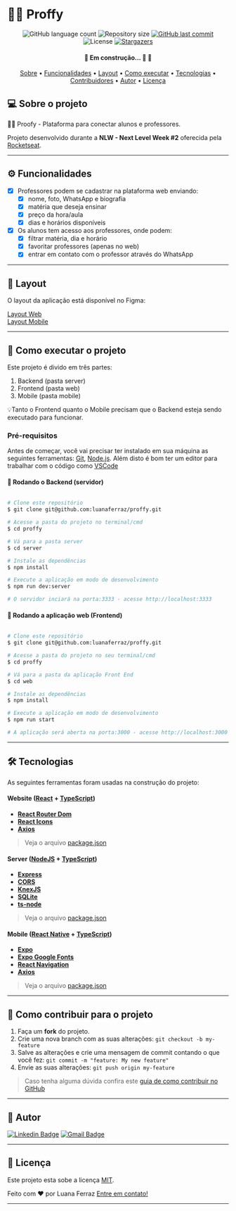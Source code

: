 # 👩‍🏫 Proffy

<p align="center">
  <img alt="GitHub language count" src="https://img.shields.io/github/languages/count/tgmarinho/luanaferraz/proffy?color=%2304D361">

  <img alt="Repository size" src="https://img.shields.io/github/repo-size/luanaferraz/proffy">

  <a href="https://github.com/tgmarinho/luanaferraz/proffy/master">
    <img alt="GitHub last commit" src="https://img.shields.io/github/last-commit/luanaferraz/proffy">
  </a>
    
   <img alt="License" src="https://img.shields.io/badge/license-MIT-brightgreen">
   <a href="https://github.com/luanaferraz/proffy/stargazers">
    <img alt="Stargazers" src="https://img.shields.io/github/stars/luanaferraz/proffy?style=social">
  </a>

</p>

<h4 align="center"> 
	🚧 Em construção... 🚀 🚧
</h4>

<p align="center">
 <a href="#-sobre-o-projeto">Sobre</a> •
 <a href="#-funcionalidades">Funcionalidades</a> •
 <a href="#-layout">Layout</a> • 
 <a href="#-como-executar-o-projeto">Como executar</a> • 
 <a href="#-tecnologias">Tecnologias</a> • 
 <a href="#-contribuidores">Contribuidores</a> • 
 <a href="#-autor">Autor</a> • 
 <a href="#user-content--licença">Licença</a>
</p>


## 💻 Sobre o projeto

👩‍🏫 Proofy - Plataforma para conectar alunos e professores.


Projeto desenvolvido durante a **NLW - Next Level Week #2** oferecida pela [Rocketseat](https://rocketseat.com.br/).

---

## ⚙️ Funcionalidades

- [x] Professores podem se cadastrar na plataforma web enviando:
  - [x] nome, foto, WhatsApp e biografia
  - [x] matéria que deseja ensinar
  - [x] preço da hora/aula
  - [x] dias e horários disponíveis 

- [x] Os alunos tem acesso aos professores, onde podem:
  - [x] filtrar matéria, dia e horário 
  - [x] favoritar professores (apenas no web) 
  - [x] entrar em contato com o professor através do WhatsApp

---

## 🎨 Layout

O layout da aplicação está disponível no Figma:

<a href="https://www.figma.com/file/GHGS126t7WYjnPZdRKChJF/Proffy-Web">
  Layout Web
</a>
<br>
<a href="https://www.figma.com/file/e33KvgUpFdunXxJjHnK7CG/Proffy-Mobile">
  Layout Mobile
</a>

---

## 🚀 Como executar o projeto

Este projeto é divido em três partes:
1. Backend (pasta server) 
2. Frontend (pasta web)
3. Mobile (pasta mobile)

💡Tanto o Frontend quanto o Mobile precisam que o Backend esteja sendo executado para funcionar.

### Pré-requisitos

Antes de começar, você vai precisar ter instalado em sua máquina as seguintes ferramentas:
[Git](https://git-scm.com), [Node.js](https://nodejs.org/en/). 
Além disto é bom ter um editor para trabalhar com o código como [VSCode](https://code.visualstudio.com/)

#### 🎲 Rodando o Backend (servidor)

```bash

# Clone este repositório
$ git clone git@github.com:luanaferraz/proffy.git

# Acesse a pasta do projeto no terminal/cmd
$ cd proffy

# Vá para a pasta server
$ cd server

# Instale as dependências
$ npm install

# Execute a aplicação em modo de desenvolvimento
$ npm run dev:server

# O servidor inciará na porta:3333 - acesse http://localhost:3333 

```

#### 🧭 Rodando a aplicação web (Frontend)

```bash

# Clone este repositório
$ git clone git@github.com:luanaferraz/proffy.git

# Acesse a pasta do projeto no seu terminal/cmd
$ cd proffy

# Vá para a pasta da aplicação Front End
$ cd web

# Instale as dependências
$ npm install

# Execute a aplicação em modo de desenvolvimento
$ npm run start

# A aplicação será aberta na porta:3000 - acesse http://localhost:3000

```

---

## 🛠 Tecnologias

As seguintes ferramentas foram usadas na construção do projeto:

#### **Website**  ([React](https://reactjs.org/)  +  [TypeScript](https://www.typescriptlang.org/))

-   **[React Router Dom](https://github.com/ReactTraining/react-router/tree/master/packages/react-router-dom)**
-   **[React Icons](https://react-icons.github.io/react-icons/)**
-   **[Axios](https://github.com/axios/axios)**

> Veja o arquivo  [package.json](https://github.com/luanaferraz/proffy/blob/master/web/package.json)

#### **Server**  ([NodeJS](https://nodejs.org/en/)  +  [TypeScript](https://www.typescriptlang.org/))

-   **[Express](https://expressjs.com/)**
-   **[CORS](https://expressjs.com/en/resources/middleware/cors.html)**
-   **[KnexJS](http://knexjs.org/)**
-   **[SQLite](https://github.com/mapbox/node-sqlite3)**
-   **[ts-node](https://github.com/TypeStrong/ts-node)**

> Veja o arquivo  [package.json](https://github.com/luanaferraz/proffy/blob/master/server/package.json)

#### **Mobile**  ([React Native](http://www.reactnative.com/)  +  [TypeScript](https://www.typescriptlang.org/))

-   **[Expo](https://expo.io/)**
-   **[Expo Google Fonts](https://github.com/expo/google-fonts)**
-   **[React Navigation](https://reactnavigation.org/)**
-   **[Axios](https://github.com/axios/axios)**

> Veja o arquivo  [package.json](https://github.com/luanaferraz/proffy/blob/master/mobile/package.json)

---

## 💪 Como contribuir para o projeto

1. Faça um **fork** do projeto.
2. Crie uma nova branch com as suas alterações: `git checkout -b my-feature`
3. Salve as alterações e crie uma mensagem de commit contando o que você fez: `git commit -m "feature: My new feature"`
4. Envie as suas alterações: `git push origin my-feature`
> Caso tenha alguma dúvida confira este [guia de como contribuir no GitHub](./CONTRIBUTING.md)

---

## 🦸 Autor
[![Linkedin Badge](https://img.shields.io/badge/-Luana-Ferraz-blue?style=flat-square&logo=Linkedin&logoColor=white&link=https://www.linkedin.com/in/luana-ferraz-b384b713b/)](https://www.linkedin.com/in/luana-ferraz-b384b713b/) 
[![Gmail Badge](https://img.shields.io/badge/-luanarufino94@gmail.com-c14438?style=flat-square&logo=Gmail&logoColor=white&link=mailto:luanarufino94@gmail.com)](mailto:luanarufino94@gmail.com)

---

## 📝 Licença

Este projeto esta sobe a licença [MIT](./LICENSE).

Feito com ❤️ por Luana Ferraz [Entre em contato!](https://www.linkedin.com/in/luana-ferraz-b384b713b/)

---

